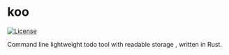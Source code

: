 # koo 

[![License](https://img.shields.io/badge/license-MIT-blue.svg)](LICENSE)

Command line lightweight todo tool with readable storage , written in Rust.
